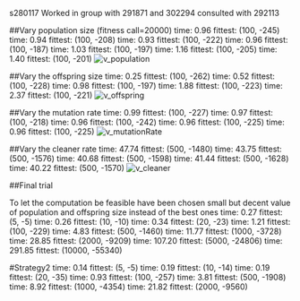 s280117
Worked in group with
291871 and 302294
consulted with 292113

##Vary population size (fitness call=20000)
time: 0.96 fittest: (100, -245)
time: 0.94 fittest: (100, -208)
time: 0.93 fittest: (100, -222)
time: 0.96 fittest: (100, -187)
time: 1.03 fittest: (100, -197)
time: 1.16 fittest: (100, -205)
time: 1.40 fittest: (100, -201)
![v_population](/images/v_population.png)

##Vary the offspring size
time: 0.25 fittest: (100, -262)
time: 0.52 fittest: (100, -228)
time: 0.98 fittest: (100, -197)
time: 1.88 fittest: (100, -223)
time: 2.37 fittest: (100, -221)
![v_offspring](/images/v_offspring.png)

##Vary the mutation rate
time: 0.99 fittest: (100, -227)
time: 0.97 fittest: (100, -218)
time: 0.96 fittest: (100, -242)
time: 0.96 fittest: (100, -225)
time: 0.96 fittest: (100, -225)
![v_mutationRate](/images/v_mutationRate.png)

##Vary the cleaner rate
time: 47.74 fittest: (500, -1480)
time: 43.75 fittest: (500, -1576)
time: 40.68 fittest: (500, -1598)
time: 41.44 fittest: (500, -1628)
time: 40.22 fittest: (500, -1570)
![v_cleaner](/images/v_cleaner.png)

##Final trial

To let the computation be feasible have been chosen small but decent value of population and offspring size instead of the best ones 
time: 0.27 fittest: (5, -5)
time: 0.26 fittest: (10, -10)
time: 0.34 fittest: (20, -23)
time: 1.21 fittest: (100, -229)
time: 4.83 fittest: (500, -1460)
time: 11.77 fittest: (1000, -3728)
time: 28.85 fittest: (2000, -9209)
time: 107.20 fittest: (5000, -24806)
time: 291.85 fittest: (10000, -55340)

#Strategy2
time: 0.14 fittest: (5, -5)
time: 0.19 fittest: (10, -14)
time: 0.19 fittest: (20, -35)
time: 0.93 fittest: (100, -257)
time: 3.81 fittest: (500, -1908)
time: 8.92 fittest: (1000, -4354)
time: 21.82 fittest: (2000, -9560)

